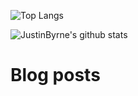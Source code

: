 ![Top Langs](https://github-readme-stats.vercel.app/api/top-langs/?username=JustinByrne&layout=compact&theme=dracula)

![JustinByrne's github stats](https://github-readme-stats.vercel.app/api?username=JustinByrne&show_icons=true&count_private=true&theme=dracula)

# Blog posts
<!-- BLOG-POST-LIST:START -->
<!-- BLOG-POST-LIST:END -->
